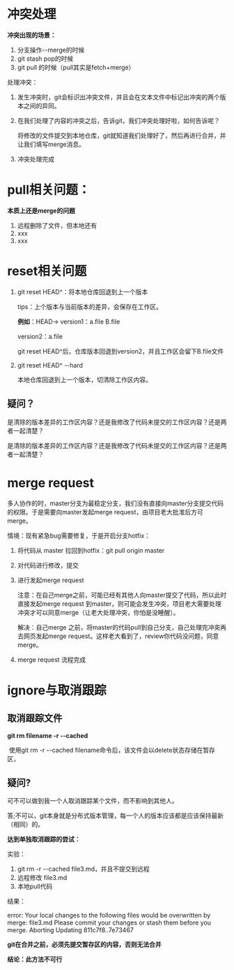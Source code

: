 # 冲突处理

**冲突出现的场景：**

1. 分支操作--merge的时候
2. git stash pop的时候
3. git pull 的时候（pull其实是fetch+merge）

处理冲突：

1. 发生冲突时，git会标识出冲突文件，并且会在文本文件中标记出冲突的两个版本之间的异同。

2. 在我们处理了内容的冲突之后，告诉git，我们冲突处理好啦，如何告诉呢？

   将修改的文件提交到本地仓库，git就知道我们处理好了，然后再进行合并，并让我们填写merge消息。

3. 冲突处理完成

# pull相关问题：

**本质上还是merge的问题**

1. 远程删除了文件，但本地还有
2. xxx
3. xxx

# reset相关问题

1. git reset HEAD^：将本地仓库回退到上一个版本

   tips：上个版本与当前版本的差异，会保存在工作区。

   **例如**：HEAD-> version1：a.file B.file

   version2：a.file

   git reset HEAD^后，仓库版本回退到version2，并且工作区会留下B.file文件

2. git reset HEAD^ --hard

   本地仓库回退到上一个版本，切清除工作区内容。

## **疑问？**

是清除的版本差异的工作区内容？还是我修改了代码未提交的工作区内容？还是两者一起清楚？

是清除的版本差异的工作区内容？还是我修改了代码未提交的工作区内容？还是两者一起清楚？

# merge request

多人协作的时，master分支为最稳定分支，我们没有直接向master分支提交代码的权限。于是需要向master发起merge request，由项目老大批准后方可merge。

情境：现有紧急bug需要修复，于是开启分支hotfix：

1. 将代码从 master 拉回到hotfix：git pull origin master

2. 对代码进行修改，提交

3. 进行发起merge request

   注意：在自己merge之前，可能已经有其他人向master提交了代码，所以此时直接发起merge request 到master，则可能会发生冲突，项目老大需要处理冲突才可以同意merge（让老大处理冲突，你怕是没睡醒）。

   解决：自己merge 之前，将master的代码pull到自己分支，自己处理完冲突再去网页发起merge request。这样老大看到了，review你代码没问题，同意merge。

4. merge request  流程完成

# ignore与取消跟踪

## 取消跟踪文件

**git rm  filename -r --cached**

​		使用git rm -r --cached filename命令后，该文件会以delete状态存储在暂存区，

## **疑问?**

可不可以做到我一个人取消跟踪某个文件，而不影响到其他人。

答;不可以，git本身就是分布式版本管理，每一个人的版本应该都是应该保持最新（相同）的。



**达到单独取消跟踪的尝试：**

实验：

1. git rm -r --cached file3.md，并且不提交到远程
2. 远程修改 file3.md
3. 本地pull代码

结果：

error: Your local changes to the following files would be overwritten by merge:
        file3.md
Please commit your changes or stash them before you merge.
Aborting
Updating 811c7f8..7e73467

**git在合并之前，必须先提交暂存区的内容，否则无法合并**

**结论：此方法不可行**